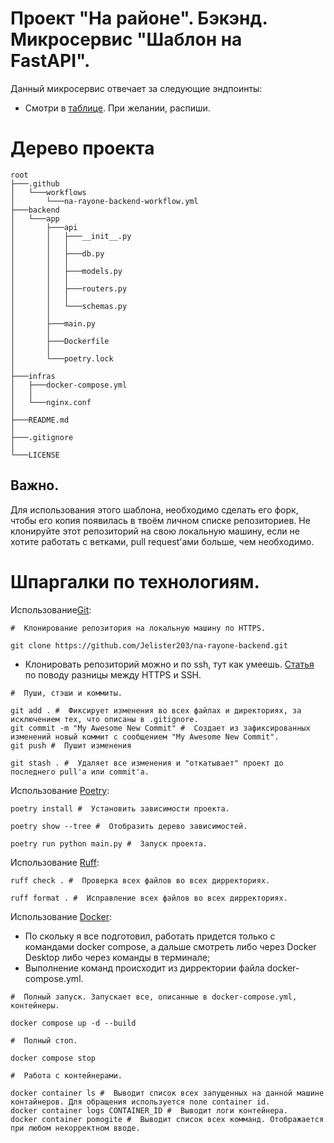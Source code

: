 # Проект "На районе". Бэкэнд. Микросервис "Шаблон на FastAPI".

Данный микросервис отвечает за следующие эндпоинты:
- Смотри в [таблице](https://miro.com/app/board/uXjVN0ClXug=/). При желании, распиши.
# Дерево проекта
```
root
├───.github
│   └───workflows
│       └───na-rayone-backend-workflow.yml 
├───backend
│   └───app
│       ├───api
│       │   ├───__init__.py
│       │   │
│       │   ├───db.py
│       │   │
│       │   ├───models.py
│       │   │
│       │   ├───routers.py
│       │   │
│       │   └───schemas.py
│       │
│       ├───main.py
│       │
│       ├───Dockerfile
│       │
│       └───poetry.lock
│
├───infras
│   ├───docker-compose.yml
│   │
│   └───nginx.conf
│
├───README.md
│
├───.gitignore
│
└───LICENSE
```
## Важно.
Для использования этого шаблона, необходимо сделать его форк, чтобы его копия появилась в твоём личном списке репозиториев. Не клонируйте этот репозиторий на свою локальную машину, если не хотите работать с ветками, pull request'ами больше, чем необходимо.

# Шпаргалки по технологиям.

Использование[Git](https://git-scm.com/book/ru/v2):
```
#  Клонирование репозитория на локальную машину по HTTPS.

git clone https://github.com/Jelister203/na-rayone-backend.git
```

- Клонировать репозиторий можно и по ssh, тут как умеешь. [Статья](https://stackoverflow.com/questions/11041729/git-clone-with-https-or-ssh-remote) по поводу разницы между HTTPS и SSH.

```
#  Пуши, стэши и коммиты.

git add . #  Фиксирует изменения во всех файлах и директориях, за исключением тех, что описаны в .gitignore.
git commit -m "My Awesome New Commit" #  Создает из зафиксированных изменений новый коммит с сообщением "My Awesome New Commit".
git push #  Пушит изменения 

git stash . #  Удаляет все изменения и "откатывает" проект до последнего pull'а или commit'а.
```

Использование [Poetry](https://habr.com/ru/articles/593529/):
```
poetry install #  Установить зависимости проекта.

poetry show --tree #  Отобразить дерево зависимостей.

poetry run python main.py #  Запуск проекта.
```

Использование [Ruff](https://pypi.org/project/ruff/):
```
ruff check . #  Проверка всех файлов во всех дирректориях.

ruff format . #  Исправление всех файлов во всех дирректориях.
```

Использование [Docker](https://habr.com/ru/articles/310460/):
- По скольку я все подготовил, работать придется только с командами docker compose, а дальше смотреть либо через Docker Desktop либо через команды в терминале;
- Выполнение команд происходит из дирректории файла docker-compose.yml.
```
#  Полный запуск. Запускает все, описанные в docker-compose.yml, контейнеры.

docker compose up -d --build

#  Полный стоп.

docker compose stop

#  Работа с контейнерами.

docker container ls #  Выводит список всех запущенных на данной машине контайнеров. Для обращения используется поле container id.
docker container logs CONTAINER_ID #  Выводит логи контейнера.
docker container pomogite #  Выводит список всех комманд. Отображается при любом некорректном вводе.
```

